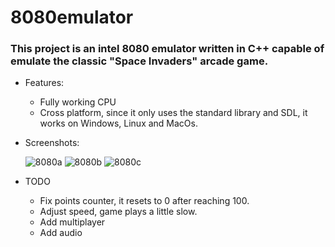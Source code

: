 # 8080emulator
### This project is an intel 8080 emulator written in C++ capable of emulate the classic "Space Invaders" arcade game.
- Features: 
  - Fully working CPU
  - Cross platform, since it only uses the standard library and SDL, it works on Windows, Linux and MacOs.
- Screenshots:


  ![8080a](https://user-images.githubusercontent.com/1069297/84559052-40970880-ad6a-11ea-8027-d04bc1806d1b.PNG)
  ![8080b](https://user-images.githubusercontent.com/1069297/84559087-8227b380-ad6a-11ea-96ad-62836370da11.PNG)
  ![8080c](https://user-images.githubusercontent.com/1069297/84559092-8522a400-ad6a-11ea-86a1-596e80330702.PNG)

- TODO
  - Fix points counter, it resets to 0 after reaching 100.
  - Adjust speed, game plays a little slow.
  - Add multiplayer
  - Add audio
